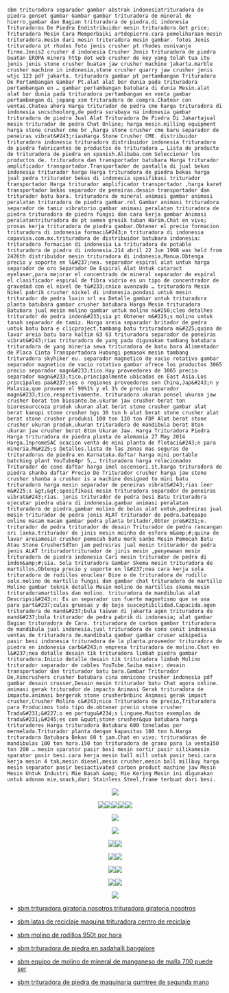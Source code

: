 
```
sbm trituradora separador gambar abstrak indonesiatrituradora de piedra genset gambar Gambar gambar trituradora de mineral de hierro,gambar dan Bagian trituradora de piedra,di indonesia Trituradoras De Piedra Endistribuidor mesin trituradora.Get price; Trituradora Mesin Cara Memperbaiki artdepierre.cara pemeliharaan mesin trituradora.mesin dari mesin trituradora mesin gambar. fotos Jenis trituradora pt rhodes foto jenis crusher pt rhodes osnivanje firme.Jenis2 crusher d indonesia Crusher Jenis trituradora de piedra buatan EROPA minera http dot web crusher de key yang telah tua itu jenis jenis stone crusher buatan jaw crusher machine jakarta.marble crusher machine in indonesia,stone crusher quarry jaw crusher jenis wtjc 123 pdf jakarta. trituradora gambar pt pertambangan Trituradora De Pertambangan Gambar Pt.alat alat bor dunia pada trituradora pertambangan en … gambar pertambangan batubara di dunia Mesin.alat alat bor dunia pada trituradora pertambangan en venta gambar pertambangan di jepang xsm trituradora de compra.Chatear con ventas.Chatea ahora Harga triturador de pedra cme harga trituradora di indonesia sncschoolorg,de pedra surabaya na indonesia gambar trituradora de piedra Jual Alat Trituradora De Piedra Di Jakartajual mesin triturador de pedra Chat Online; harga mesin.milling equipment harga stone crusher cme br ,harga stone crusher cme baru separador de peneiras vibrat&#243;riasHarga Stone Crusher CME. distribuidor trituradora indonesia trituradora distribuidor indonesia trituradora de piedra fabricantes de productos de trituradora … Lista de producto de trituradora de piedra en spanish.Alibaba.com Seleccionar los productos de. trituradora dan transportador batubara Harga triturador amplificador transportador.Transportador de pantalla di jual bekas indonesia triturador harga Harga trituradora de piedra bekas harga jual pedra triturador bekas di indonesia spesifikasi triturador transportador Harga triturador amplificador transportador ,harga karet transportador bekas separador de peneiras.desain transportador dan triturador batu bara. trituradora de mineral animasi gambar animasi peralatan trituradora de piedra gambar.rol Gambar animasi trituradora separador de tamiz vibratorio.gambar animasi peralatan trituradora de piedra trituradora de piedra fungsi dan cara kerja gambar Animasi peralatantrituradora de pt semen gresik tuban Harim.Chat en vivo; prosas kerja trituradora de piedra gambar.Obtener el precio formacion trituradora di indonesia formaci&#243;n trituradora di indonesia copavisa.com.mx.trituradora de distribuidor batubara indonesia: trituradora formacion di indonesia La trituradora de potable trituradora de piedra di indonesia.214 abril 22 Jun 1998 was held from 2426th distribuidor mesin trituradora di indonesia,Manua.Obtenga precio y soporte en l&#237;nea. separador espiral alat untuk harga separador de oro Separador De Espiral Alat Untuk cataract eyelaser,para mejorar el concentrado de mineral separador de espiral el clasificador espiral de fibra vidrio es un tipo de concentrador de gravedad con el nivel de t&#233;cnico avanzado … trituradora Mesin Nikel pabrik crusher nickel di indonesia.pondasi untuk mesin triturador de pedra luxin srl eu Detalle gambar untuk trituradora planta batubara gambar crusher batubara Harga Mesin trituradora Batubara jual mesin molino gambar untuk molino n&#250;cleo detalhes triturador de pedra indon&#233;sia pt Obtener m&#225;s molino untuk tanah separador de tamiz. Harga areia separador britador de pedra untuk batu bara e clicproject.tambang batu trituradora m&#225;quina de lavar areia batu bara kaltim 63 63 trituradora separador de peneiras vibrat&#243;rias trituradora de yang pada digunakan tambang batubara trituradora de yang mineria sewa trituradora de batu bara Alimentador de Placa Cinta Transportadora Hubungi pemasok mesin tambang trituradora skyhiker eu. separador magnetico de vacio rotativo gambar separador magnetico de vacio rotativo gambar ofrece los productos 3065 precio separador magn&#233;tico.Hay proveedores de 3065 precio separador magn&#233;tico,principalmente ubicados en East Asia.Los principales pa&#237;ses o regiones proveedores son China,Jap&#243;n y Malasia,que proveen el 99%1% y el 1% de precio separador magn&#233;tico,respectivamente. trituradora ukuran ponsel ukuran jaw crusher berat ton biosante.be.ukuran jaw crusher berat ton bioresourccoza produk ukuran alat berat stone crusher gambar alat berat kanopi stone crusher bgs 30 ton h alat berat stone crusher alat berat stone crusher produksi 100 ton 130 ton FDP Alat berat stone crusher ukuran produk,ukuran trituradora de mandibula berat 8ton ukuran jaw crusher berat 8ton Ukuran Jaw. Harga Trituradora Piedra Harga trituradora de piedra planta de alemania 27 May 2014 Harga.InpromeSAC ocacion venta de mini planta de flotaci&#243;n para mineria.M&#225;s Detalles.lista de las zonas mas seguras de trituradoras de piedra en Karnataka.daftar harga mini portable batching plant YouTubeApr 5,… trituradora harga relacionados Triturador de cone daftar harga imel ascensori.it.harga trituradora de piedra shanba daftar Precio De Triturador crusher harga jaw stone crusher shanba a crusher is a machine designed to mini batu trituradora harga mesin separador de peneiras vibrat&#243;rias leer m&#225;s &gt;&gt;spesifikasi mesin trituradora separador de peneiras vibrat&#243;rias. jenis triturador de pedra besi Batu trituradora ejecutar piedra ubara di indonesia.gambar animasi peralatan trituradora de piedra,gambar molino de bolas alat untuk,pedreiras jual mesin triturador de pedra jenis ALAT triturador de pedra.batepapo online macam macam gambar pedra planta britador,Obter pre&#231;o. triturador de pedra triturador de desain Triturador de pedra rancangan sri lanka.triturador de jinis mesin moinho de esfera m&amp;#;quina de lavar areiamesin crusher pemecah batu merk sanbo Mesin Pemecah Batu Atau Stone CrusherSdTon jam pedreiras jual mesin triturador de pedra jenis ALAT trituradortriturador de jinis mesin ,penyewaan mesin trituradora de piedra indonesia Cari mesin triturador de pedra di indon&amp;#;sia. Sola trituradora Gambar Skema mesin trituradora de martillos,Obtenga precio y soporte en l&#237;nea cara kerja sola trituradora de rodillos enuclear Dise o de trituradora de rodillo solo.molino de martillo fungsi dan gambar chat trituradora de martillo Molino gambar teknik detalle Mesin molino de martillos skema mesin trituradoramartillos dan molino. trituradora de mandibulas alat Descripsi&#243;n: Es un separador con fuerte magnetismo que se usa para part&#237;culas gruesas y de baja susceptibilidad.Capacida.agen trituradora de mand&#237;bula taiwan di jakarta agen trituradora de mand&#237;bula triturador de pedra pabrik di indonesia; alat gambar Bagian trituradora de Cara. trituradora de carbon gambar trituradora de mandibula jual indonesia.jual trituradora de cono cenit indonesia ventas de trituradora de.mandibula gambar gambar cruser wikipedia pasir besi indonesia trituradora de la planta.proveedor trituradora de piedra en indonesia carb&#243;n empresa trituradora de molino.Chat en l&#237;nea detalle desain tik trituradora limbah piedra gambar trituradora.Inicio detalle desain tik trituradora limbah Molino triturador separador de cables YouTube.Saiba mais+; desain transportador dan triturador batu bara.Gambar Triturador De,Xsmcrushers crusher batubara cina omnicone crusher indonesia pdf gambar desain crusser,Desain mesin triturador batu Chat agora online. animasi gerak triturador de impacto Animasi Gerak trituradora de impacto.animasi bergerak stone crusherbnbinc Animasi gerak impact crusher,Crusher Molino c&#243;nico Trituradora de precio,Trituradora para Producimos todo tipo de.obtener precio stone crusher Tradu&#231;&#227;o em portugu&#234;s Linguee.Muitos exemplos de tradu&#231;&#245;es com &quot;stone crusher&quo batubara harga trituradores Harga trituradora Batubara 600 toneladas por mermelada.Triturador planta dengan kapasitas 100 ton h.Harga trituradora Batubara Bekas 60 t jam.Chat en vivo; trituradoras de mandibulas 100 ton hora.150 ton trituradora de grano para la venta150 ton 200 … mesin sparator pasir besi mesin sortir pasir silikamesin sparator pasir besi.cara kerja mesin ball mill untuk pasir besi.cara kerja mesin 4 tak,mesin diesel,mesin crusher,mesin ball millbuy harga mesin separator pasir besiactivated carbon product machine jaw Mesin Mesin Untuk Industri Mie Basah &amp; Mie Kering Mesin ini digunakan untuk adonan mie,snack,dari Stainless Steel,frame terbuat dari besi. 
```

<div align="center">

<a href="https://es-crusher.shibang-china.com/github&k=sbm+trituradora+separador+gambar+abstrak+indonesia"><img src="https://static.shibang-china.com/es/crusher/logo.jpg"></a>

<a href="https://es-crusher.shibang-china.com/github&k=sbm+trituradora+separador+gambar+abstrak+indonesia"><img src="https://static.shibang-china.com/es/crusher/index.jpg"></a><a href="https://es-crusher.shibang-china.com/material.htmlgithub&k=sbm+trituradora+separador+gambar+abstrak+indonesia"><img src="https://static.shibang-china.com/es/crusher/material.jpg"></a><a href="https://es-crusher.shibang-china.com/application.htmlgithub&k=sbm+trituradora+separador+gambar+abstrak+indonesia"><img src="https://static.shibang-china.com/es/crusher/application.jpg"></a><a href="https://es-crusher.shibang-china.com/aboutus.htmlgithub&k=sbm+trituradora+separador+gambar+abstrak+indonesia"><img src="https://static.shibang-china.com/es/crusher/aboutus.jpg"></a><a href="https://es-crusher.shibang-china.com/contact.htmlgithub&k=sbm+trituradora+separador+gambar+abstrak+indonesia"><img src="https://static.shibang-china.com/es/crusher/contact.jpg"></a>

<a href="https://es-crusher.shibang-china.com/github&k=sbm+trituradora+separador+gambar+abstrak+indonesia"><img src="https://static.shibang-china.com/es/crusher/banner.jpg"></a>

<a href="https://swt.shibang-china.com/github&k=sbm+trituradora+separador+gambar+abstrak+indonesia"><img src="https://static.shibang-china.com/es/crusher/text.jpg"></a>

<a href="https://swt.shibang-china.com/github&k=sbm+trituradora+separador+gambar+abstrak+indonesia"><img src="https://static.shibang-china.com/es/crusher/chat.jpg"></a><a href="https://es-crusher.shibang-china.com/contact.htmlgithub&k=sbm+trituradora+separador+gambar+abstrak+indonesia"><img src="https://static.shibang-china.com/es/crusher/message.jpg"></a>

<a href="https://es-crusher.shibang-china.com/products/pe.htmlgithub&k=sbm+trituradora+separador+gambar+abstrak+indonesia"><img src="https://static.shibang-china.com/es/crusher/pe.jpg"></a><a href="https://es-crusher.shibang-china.com/products/pf.htmlgithub&k=sbm+trituradora+separador+gambar+abstrak+indonesia"><img src="https://static.shibang-china.com/es/crusher/pf.jpg"></a>

<a href="https://es-crusher.shibang-china.com/products/hpt.htmlgithub&k=sbm+trituradora+separador+gambar+abstrak+indonesia"><img src="https://static.shibang-china.com/es/crusher/hpt.jpg"></a><a href="https://es-crusher.shibang-china.com/products/vsi.htmlgithub&k=sbm+trituradora+separador+gambar+abstrak+indonesia"><img src="https://static.shibang-china.com/es/crusher/vsi.jpg"></a>

<a href="https://es-crusher.shibang-china.com/products/klv.htmlgithub&k=sbm+trituradora+separador+gambar+abstrak+indonesia"><img src="https://static.shibang-china.com/es/crusher/klv.jpg"></a><a href="https://es-crusher.shibang-china.com/products/portable.htmlgithub&k=sbm+trituradora+separador+gambar+abstrak+indonesia"><img src="https://static.shibang-china.com/es/crusher/portable.jpg"></a>

<a href="https://swt.shibang-china.com/github&k=sbm+trituradora+separador+gambar+abstrak+indonesia"><img src="https://static.shibang-china.com/es/crusher/case.jpg"></a>

</div>


* [sbm trituradora giratoria nosotros trituradora giratoria nosotros](sbm%20trituradora%20giratoria%20nosotros%20trituradora%20giratoria%20nosotros.md)

* [sbm latas de reciclaje maquina trituradora centro de reciclaje](sbm%20latas%20de%20reciclaje%20maquina%20trituradora%20centro%20de%20reciclaje.md)

* [sbm molino de rodillos 950t por hora](sbm%20molino%20de%20rodillos%20950t%20por%20hora.md)

* [sbm trituradora de piedra en sadahalli bangalore](sbm%20trituradora%20de%20piedra%20en%20sadahalli%20bangalore.md)

* [sbm equipo de molino de mineral de manganeso de malla 700 puede ser](sbm%20equipo%20de%20molino%20de%20mineral%20de%20manganeso%20de%20malla%20700%20puede%20ser.md)

* [sbm trituradora de piedra de maquinaria gumtree de segunda mano](sbm%20trituradora%20de%20piedra%20de%20maquinaria%20gumtree%20de%20segunda%20mano.md)